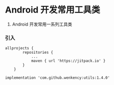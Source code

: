 # Android 开发常用工具类
1. Android 开发常用一系列工具类
### 引入

```
allprojects {
		repositories {
			...
			maven { url 'https://jitpack.io' }
		}
	}

implementation 'com.github.wenkency:utils:1.4.0'

```
